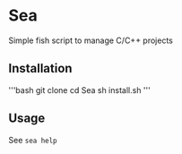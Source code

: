 # Sea
Simple fish script to manage C/C++ projects

## Installation
'''bash
git clone 
cd Sea
sh install.sh
'''

## Usage
See `sea help`